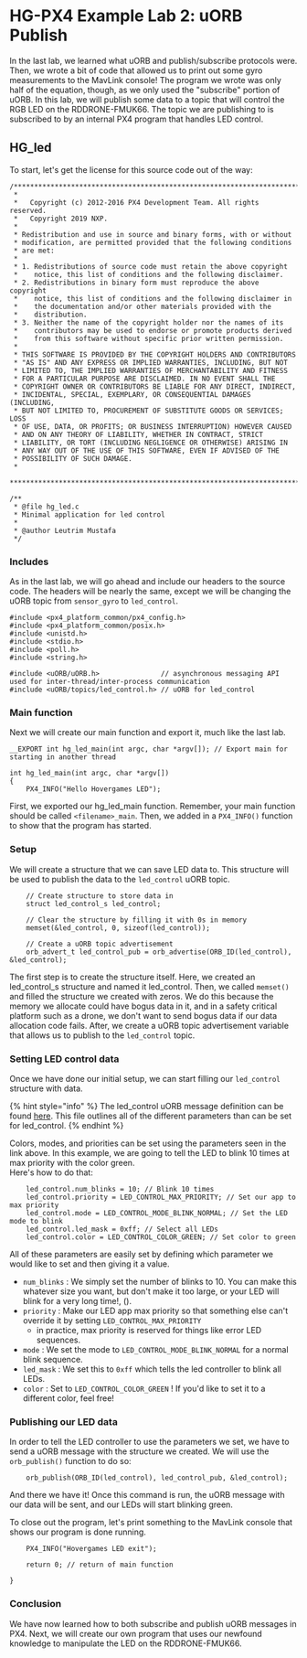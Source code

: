 # HG-PX4 Example Lab 2: uORB Publish

In the last lab, we learned what uORB and publish/subscribe protocols were. Then, we wrote a bit of code that allowed us to print out some gyro measurements to the MavLink console! The program we wrote was only half of the equation, though, as we only used the "subscribe" portion of uORB. In this lab, we will publish some data to a topic that will control the RGB LED on the RDDRONE-FMUK66. The topic we are publishing to is subscribed to by an internal PX4 program that handles LED control.

## HG\_led

To start, let's get the license for this source code out of the way:

```text
/****************************************************************************
 *
 *   Copyright (c) 2012-2016 PX4 Development Team. All rights reserved.
 *   Copyright 2019 NXP.
 *
 * Redistribution and use in source and binary forms, with or without
 * modification, are permitted provided that the following conditions
 * are met:
 *
 * 1. Redistributions of source code must retain the above copyright
 *    notice, this list of conditions and the following disclaimer.
 * 2. Redistributions in binary form must reproduce the above copyright
 *    notice, this list of conditions and the following disclaimer in
 *    the documentation and/or other materials provided with the
 *    distribution.
 * 3. Neither the name of the copyright holder nor the names of its 
 *    contributors may be used to endorse or promote products derived 
 *    from this software without specific prior written permission.
 *
 * THIS SOFTWARE IS PROVIDED BY THE COPYRIGHT HOLDERS AND CONTRIBUTORS
 * "AS IS" AND ANY EXPRESS OR IMPLIED WARRANTIES, INCLUDING, BUT NOT
 * LIMITED TO, THE IMPLIED WARRANTIES OF MERCHANTABILITY AND FITNESS
 * FOR A PARTICULAR PURPOSE ARE DISCLAIMED. IN NO EVENT SHALL THE
 * COPYRIGHT OWNER OR CONTRIBUTORS BE LIABLE FOR ANY DIRECT, INDIRECT,
 * INCIDENTAL, SPECIAL, EXEMPLARY, OR CONSEQUENTIAL DAMAGES (INCLUDING,
 * BUT NOT LIMITED TO, PROCUREMENT OF SUBSTITUTE GOODS OR SERVICES; LOSS
 * OF USE, DATA, OR PROFITS; OR BUSINESS INTERRUPTION) HOWEVER CAUSED
 * AND ON ANY THEORY OF LIABILITY, WHETHER IN CONTRACT, STRICT
 * LIABILITY, OR TORT (INCLUDING NEGLIGENCE OR OTHERWISE) ARISING IN
 * ANY WAY OUT OF THE USE OF THIS SOFTWARE, EVEN IF ADVISED OF THE
 * POSSIBILITY OF SUCH DAMAGE.
 *
 ****************************************************************************/

/**
 * @file hg_led.c
 * Minimal application for led control
 *
 * @author Leutrim Mustafa
 */
```

### Includes

As in the last lab, we will go ahead and include our headers to the source code. The headers will be nearly the same, except we will be changing the uORB topic from `sensor_gyro` to `led_control`.

```text
#include <px4_platform_common/px4_config.h>
#include <px4_platform_common/posix.h>
#include <unistd.h>
#include <stdio.h>
#include <poll.h>
#include <string.h>

#include <uORB/uORB.h>               // asynchronous messaging API used for inter-thread/inter-process communication
#include <uORB/topics/led_control.h> // uORB for led_control
```

### Main function

Next we will create our main function and export it, much like the last lab. 

```text
__EXPORT int hg_led_main(int argc, char *argv[]); // Export main for starting in another thread

int hg_led_main(int argc, char *argv[])
{
    PX4_INFO("Hello Hovergames LED");
```

First, we exported our hg\_led\_main function. Remember, your main function should be called `<filename>_main`. Then, we added in a `PX4_INFO()` function to show that the program has started. 

### Setup

We will create a structure that we can save LED data to. This structure will be used to publish the data to the `led_control` uORB topic.

```text
    // Create structure to store data in
    struct led_control_s led_control;

    // Clear the structure by filling it with 0s in memory
    memset(&led_control, 0, sizeof(led_control));

    // Create a uORB topic advertisement
    orb_advert_t led_control_pub = orb_advertise(ORB_ID(led_control), &led_control);
```

The first step is to create the structure itself. Here, we created an led\_control\_s structure and named it led\_control. Then, we called `memset()` and filled the structure we created with zeros. We do this because the memory we allocate could have bogus data in it, and in a safety critical platform such as a drone, we don't want to send bogus data if our data allocation code fails. After, we create a uORB topic advertisement variable that allows us to publish to the `led_control` topic.

### Setting LED control data

Once we have done our initial setup, we can start filling our `led_control` structure with data. 

{% hint style="info" %}
The led\_control uORB message definition can be found [here](https://github.com/PX4/Firmware/blob/master/msg/led_control.msg). This file outlines all of the different parameters than can be set for led\_control.
{% endhint %}

Colors, modes, and priorities can be set using the parameters seen in the link above. In this example, we are going to tell the LED to blink 10 times at max priority with the color green.   
Here's how to do that:

```text
    led_control.num_blinks = 10; // Blink 10 times
    led_control.priority = LED_CONTROL_MAX_PRIORITY; // Set our app to max priority
    led_control.mode = LED_CONTROL_MODE_BLINK_NORMAL; // Set the LED mode to blink
    led_control.led_mask = 0xff; // Select all LEDs
    led_control.color = LED_CONTROL_COLOR_GREEN; // Set color to green
```

All of these parameters are easily set by defining which parameter we would like to set and then giving it a value. 

* `num_blinks` : We simply set the number of blinks to 10. You can make this whatever size you want, but don't make it too large, or your LED will blink for a very long time!,  \(\).
* `priority` : Make our LED app max priority so that something else can't override it by setting `LED_CONTROL_MAX_PRIORITY` 
  * in practice, max priority is reserved for things like error LED sequences.
* `mode` : We set the mode to `LED_CONTROL_MODE_BLINK_NORMAL` for a normal blink sequence. 
* `led_mask` : We set this to `0xff` which tells the led controller to blink all LEDs.
* `color` : Set to `LED_CONTROL_COLOR_GREEN` ! If you'd like to set it to a different color, feel free!

### Publishing our LED data

In order to tell the LED controller to use the parameters we set, we have to send a uORB message with the structure we created. We will use the `orb_publish()` function to do so:

```text
    orb_publish(ORB_ID(led_control), led_control_pub, &led_control);
```

And there we have it! Once this command is run, the uORB message with our data will be sent, and our LEDs will start blinking green.   
  
To close out the program, let's print something to the MavLink console that shows our program is done running.

```text
    PX4_INFO("Hovergames LED exit");
    
    return 0; // return of main function
    
}
```

### Conclusion

We have now learned how to both subscribe and publish uORB messages in PX4. Next, we will create our own program that uses our newfound knowledge to manipulate the LED on the RDDRONE-FMUK66. 

